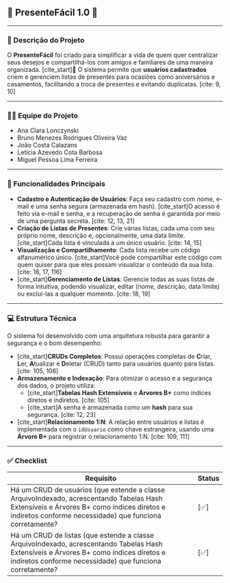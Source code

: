 <h2>🎁 PresenteFácil 1.0 🎁</h2>

---

### 📝 Descrição do Projeto

O **PresenteFácil** foi criado para simplificar a vida de quem quer centralizar seus desejos e compartilhá-los com amigos e familiares de uma maneira organizada. [cite_start]🎉 O sistema permite que **usuários cadastrados** criem e gerenciem listas de presentes para ocasiões como aniversários e casamentos, facilitando a troca de presentes e evitando duplicatas. [cite: 9, 10]

---

### 🧑‍💻 Equipe do Projeto

* Ana Clara Lonczynski
* Bruno Menezes Rodrigues Oliveira Vaz
* João Costa Calazans
* Letícia Azevedo Cota Barbosa 
* Miguel Pessoa Lima Ferreira

---

### 🚀 Funcionalidades Principais

* **Cadastro e Autenticação de Usuários**: Faça seu cadastro com nome, e-mail e uma senha segura (armazenada em hash). [cite_start]O acesso é feito via e-mail e senha, e a recuperação de senha é garantida por meio de uma pergunta secreta. [cite: 12, 13, 21]
* **Criação de Listas de Presentes**: Crie várias listas, cada uma com seu próprio nome, descrição e, opcionalmente, uma data limite. [cite_start]Cada lista é vinculada a um único usuário. [cite: 14, 15]
* **Visualização e Compartilhamento**: Cada lista recebe um código alfanumérico único. [cite_start]Você pode compartilhar este código com quem quiser para que eles possam visualizar o conteúdo da sua lista. [cite: 16, 17, 116]
* [cite_start]**Gerenciamento de Listas**: Gerencie todas as suas listas de forma intuitiva, podendo visualizar, editar (nome, descrição, data limite) ou excluí-las a qualquer momento. [cite: 18, 19]

---

### 💻 Estrutura Técnica

O sistema foi desenvolvido com uma arquitetura robusta para garantir a segurança e o bom desempenho:

* [cite_start]**CRUDs Completos**: Possui operações completas de **C**riar, **L**er, **A**tualizar e **D**eletar (CRUD) tanto para usuários quanto para listas. [cite: 105, 106]
* **Armazenamento e Indexação**: Para otimizar o acesso e a segurança dos dados, o projeto utiliza:
    * [cite_start]**Tabelas Hash Extensíveis** e **Árvores B+** como índices diretos e indiretos. [cite: 105]
    * [cite_start]A senha é armazenada como um **hash** para sua segurança. [cite: 12, 23]
* [cite_start]**Relacionamento 1:N**: A relação entre usuários e listas é implementada com o `idUsuario` como chave estrangeira, usando uma **Árvore B+** para registrar o relacionamento 1:N. [cite: 109, 111]

---

### ✅ Checklist

|Requisito|Status|
|---------|------|
|Há um CRUD de usuários (que estende a classe ArquivoIndexado, acrescentando Tabelas Hash Extensíveis e Árvores B+ como índices diretos e indiretos conforme necessidade) que funciona corretamente?|[✅]|
|Há um CRUD de listas (que estende a classe ArquivoIndexado, acrescentando Tabelas Hash Extensíveis e Árvores B+ como índices diretos e indiretos conforme necessidade) que funciona corretamente?|[✅]|

